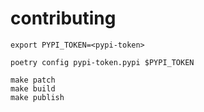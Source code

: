 # contributing

```
export PYPI_TOKEN=<pypi-token>

poetry config pypi-token.pypi $PYPI_TOKEN

make patch
make build
make publish
```
